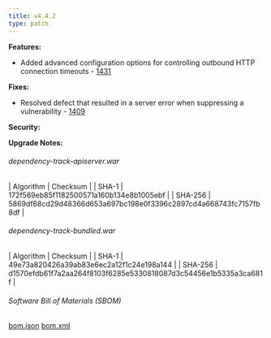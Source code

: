 ```yaml
---
title: v4.4.2
type: patch
---
```


**Features:**
* Added advanced configuration options for controlling outbound HTTP connection timeouts - [1431](https://github.com/DependencyTrack/dependency-track/issues/1431)

**Fixes:**
* Resolved defect that resulted in a server error when suppressing a vulnerability - [1409](https://github.com/DependencyTrack/dependency-track/issues/1409)

**Security:**

**Upgrade Notes:**

###### dependency-track-apiserver.war

| Algorithm | Checksum |
| SHA-1     | 172f569eb85f1182500571a160b134e8b1005ebf |
| SHA-256   | 5869df68cd29d48366d653a697bc198e0f3396c2897cd4a668743fc7157fb8df |

###### dependency-track-bundled.war

| Algorithm | Checksum |
| SHA-1     | 49e73a820426a39ab83e6ec2a12f1c24e198a144 |
| SHA-256   | d1570efdb61f7a2aa264f8103f6285e5330818087d3c54456e1b5335a3ca681f |

###### Software Bill of Materials (SBOM) ######

[bom.json](https://github.com/DependencyTrack/dependency-track/releases/download/4.4.2/bom.json)
[bom.xml](https://github.com/DependencyTrack/dependency-track/releases/download/4.4.2/bom.xml)

